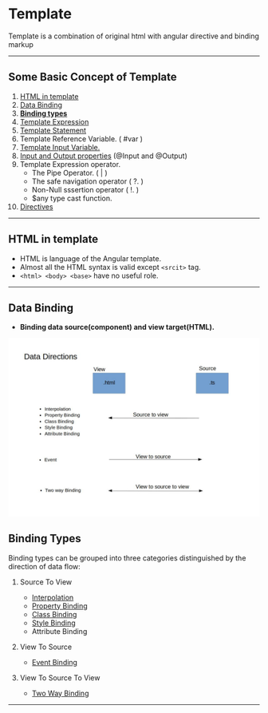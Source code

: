 # Template

Template is a combination of original html with angular directive and binding markup

---

## Some Basic Concept of Template

1. [HTML in template](#html-in-template)
2. [Data Binding](#data-binding)
3. [__Binding types__](#Binding-types)
4. [Template Expression](../Angular6-code/Component_And_Template/Interpolation/README.md#template-expression)
5. [Template Statement](../Angular6-code/Component_And_Template/Event-Binding/README.md#template-statement)
6. Template Reference Variable. ( #var )
7. [Template Input Variable.](../Angular6-code/Directives/Structure-Directives/NgForOf.md#template-input-variable)
8. [Input and Output properties](./Input_and_Output_Properties.md) (@Input and @Output)
9. Template Expression operator.
    - The Pipe Operator.  ( | )
    - The safe navigation operator ( ?. )
    - Non-Null sssertion operator ( !. )
    - $any type cast function.
10. [Directives](./Directives.md)

---

## HTML in template

- HTML is language of the Angular template.
- Almost all the HTML syntax is valid except `<srcit>` tag.
- `<html> <body> <base>` have no useful role.

---

## Data Binding

- **Binding data source(component) and view target(HTML).**

![ Data Direction ](./Image/Data_Direction.jpg "Data Direction")

## Binding Types

Binding types can be grouped into three categories distinguished by the direction of data flow:

1. Source To View
    - [Interpolation](../Angular6-code/Component_And_Template/Interpolation/README.md)
    - [Property Binding](../Angular6-code/Component_And_Template/Property-Binding/README.md)
    - [Class Binding](../Angular6-code/Component_And_Template/Class-Binding/README.md)
    - [Style Binding](../Angular6-code/Component_And_Template/Style-Binding/README.md)
    - Attribute Binding

2. View To Source
    - [Event Binding](../Angular6-code/Component_And_Template/Event-Binding/README.md)

3. View To Source To View
    - [Two Way Binding](../Angular6-code/Component_And_Template/Two-Way-Binding/README.md)

---